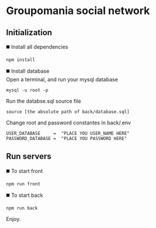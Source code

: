 # Groupomania social network

## Initialization
◼️ Install all dependencies
```
npm install
```
◼️ Install database   
Open a terminal, and run your mysql database
```
mysql -u root -p
```
Run the databse.sql source file
```
source [the absolute path of back/database.sql]
```
Change root and password constantes in back/.env
```
USER_DATABASE     =  "PLACE YOU USER_NAME HERE"
PASSWORD_DATABASE =  "PLACE YOU PASSWORD HERE"
```
## Run servers 
◼️ To start front  
```
npm run front
```
◼️ To start back   
```
npm run back
```

Enjoy.


